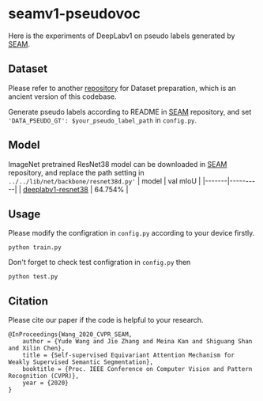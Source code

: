 # seamv1-pseudovoc
Here is the experiments of DeepLabv1 on pseudo labels generated by [SEAM](https://github.com/YudeWang/SEAM).

## Dataset
Please refer to another [repository](https://github.com/YudeWang/deeplabv3plus-pytorch) for Dataset preparation, which is an ancient version of this codebase.

Generate pseudo labels according to README in [SEAM](https://github.com/YudeWang/SEAM) repository, and set `'DATA_PSEUDO_GT': $your_pseudo_label_path` in `config.py`.

## Model
ImageNet pretrained ResNet38 model can be downloaded in [SEAM](https://github.com/YudeWang/SEAM) repository, and replace the path setting in `../../lib/net/backbone/resnet38d.py'`
| model | val mIoU |
|-------|----------|
| [deeplabv1-resnet38](https://drive.google.com/file/d/1wTJFzF6GA2FIelU7odP090NKPGGLmV8G/view?usp=sharing) | 64.754% |

## Usage
Please modify the configration in `config.py` according to your device firstly.
```
python train.py
```
Don't forget to check test configration in `config.py` then
```
python test.py
```

## Citation
Please cite our paper if the code is helpful to your research.
```
@InProceedings{Wang_2020_CVPR_SEAM,
    author = {Yude Wang and Jie Zhang and Meina Kan and Shiguang Shan and Xilin Chen},
    title = {Self-supervised Equivariant Attention Mechanism for Weakly Supervised Semantic Segmentation},
    booktitle = {Proc. IEEE Conference on Computer Vision and Pattern Recognition (CVPR)},
    year = {2020}
}
```
